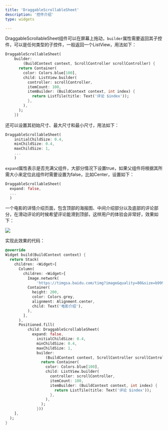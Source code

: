 ```yaml
---
title: 'DraggableScrollableSheet'
description: '控件介绍'
type: widgets

---
```




DraggableScrollableSheet组件可以在屏幕上拖动，`builder`属性需要返回其子控件，可以是任何类型的子控件，一般返回一个ListView，用法如下：

```dart
DraggableScrollableSheet(
    builder:
        (BuildContext context, ScrollController scrollController) {
      return Container(
        color: Colors.blue[100],
        child: ListView.builder(
          controller: scrollController,
          itemCount: 100,
          itemBuilder: (BuildContext context, int index) {
            return ListTile(title: Text('评论 $index'));
          },
        ),
      );
    })
```

还可以设置其初始尺寸、最大尺寸和最小尺寸，用法如下：

```dart
DraggableScrollableSheet(
    initialChildSize: 0.4,
    minChildSize: 0.4,
    maxChildSize: 1,
  	...
    )
```

`expand`属性表示是否充满父组件，大部分情况下设置true，如果父组件将根据其所需大小来定位此组件时需要设置为false，比如Center，设置如下：

```dart
DraggableScrollableSheet(
  expand: false,
  ...
  )
```



一个电影的详情介绍页面，包含顶部的海报图、中间介绍部分以及底部的评论部分，在滑动评论的时候希望评论能滑到顶部，这样用户的体验会非常好，效果如下：

![](https://img-blog.csdnimg.cn/20200303141730229.gif)

实现此效果的代码：

```dart
@override
Widget build(BuildContext context) {
  return Stack(
    children: <Widget>[
      Column(
        children: <Widget>[
          Image.network(
              'https://timgsa.baidu.com/timg?image&quality=80&size=b9999_10000&sec=1583224371276&di=c8a9d759bdde3218aef0f24268f11ab2&imgtype=0&src=http%3A%2F%2Fi1.sinaimg.cn%2Fent%2Fr%2F2009-03-27%2FU2507P28T3D2441286F328DT20090327082744.jpg'),
          Container(
            height: 200,
            color: Colors.grey,
            alignment: Alignment.center,
            child: Text('电影介绍'),
          ),
        ],
      ),
      Positioned.fill(
          child: DraggableScrollableSheet(
            expand: false,
              initialChildSize: 0.4,
              minChildSize: 0.4,
              maxChildSize: 1,
              builder:
                  (BuildContext context, ScrollController scrollController) {
                return Container(
                  color: Colors.blue[100],
                  child: ListView.builder(
                    controller: scrollController,
                    itemCount: 100,
                    itemBuilder: (BuildContext context, int index) {
                      return ListTile(title: Text('评论 $index'));
                    },
                  ),
                );
              }))
    ],
  );
}
```

